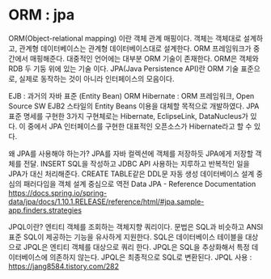 # ORM : jpa
ORM(Object-relational mapping) 이란 객체 관계 매핑이다.
객체는 객체대로 설계하고, 관계형 데이터베이스는 관계형 데이터베이스대로 설계한다.
ORM 프레임워크가 중간에서 매핑해준다.
대중적인 언어에는 대부분 ORM 기술이 존재한다.
ORM은 객체와 RDB 두 기둥 위에 있는 기술 이다.
JPA(Java Persistence API)란 ORM 기술 표준으로, 실제로 동작하는 것이 아니라 인터페이스의 모음이다.

EJB : 과거의 자바 표준 (Entity Bean) ORM
Hibernate : ORM 프레임워크, Open Source SW EJB2 스타일의 Entity Beans 이용을 대체할 목적으로 개발하였다.
JPA 표준 명세를 구현한 3가지 구현체로는 Hibernate, EclipseLink, DataNucleus가 있다. 이 중에서 JPA 인터페이스를 구현한 대표적인 오픈소스가 Hibernate라고 할 수 있다.

왜 JPA를 사용해야 하는가?
JPA를 자바 컬렉션에 객체를 저장하듯 JPA에게 저장할 객체를 전달.
INSERT SQL을 작성하고 JDBC API 사용하는 지루하고 반복적인 일을 JPA가 대신 처리해준다.
CREATE TABLE같은 DDL문 자동 생성
데이터베이스 설계 중심의 패러다임을 객체 설계 중심으로 역전
Data JPA - Reference Documentation https://docs.spring.io/spring-data/jpa/docs/1.10.1.RELEASE/reference/html/#jpa.sample-app.finders.strategies

JPQL이란?
엔티티 객체를 조회하는 객체지향 쿼리이다.
문법은 SQL과 비슷하고 ANSI 표준 SQL이 제공하는 기능을 유사하게 지원한다.
SQL은 데이터베이스 테이블을 대상으로 JPQL은 엔티티 객체를 대상으로 쿼리 한다.
JPQL은 SQL을 추상화해서 특정 데이터베이스에 의존하지 않는다.
JPQL은 최종적으로 SQL로 변환된다.
JPQL 사용 : https://jang8584.tistory.com/282
